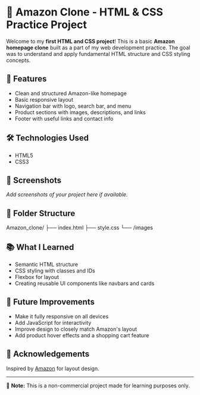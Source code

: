 # 🛒 Amazon Clone - HTML & CSS Practice Project

Welcome to my **first HTML and CSS project**! This is a basic **Amazon homepage clone** built as a part of my web development practice. The goal was to understand and apply fundamental HTML structure and CSS styling concepts.

## 🚀 Features
- Clean and structured Amazon-like homepage
- Basic responsive layout
- Navigation bar with logo, search bar, and menu
- Product sections with images, descriptions, and links
- Footer with useful links and contact info

## 🛠️ Technologies Used
- HTML5
- CSS3

## 📸 Screenshots
*Add screenshots of your project here if available.*

## 📁 Folder Structure
Amazon_clone/
├── index.html
├── style.css
└── /images

## 📚 What I Learned
- Semantic HTML structure
- CSS styling with classes and IDs
- Flexbox for layout
- Creating reusable UI components like navbars and cards

## 🔧 Future Improvements
- Make it fully responsive on all devices
- Add JavaScript for interactivity
- Improve design to closely match Amazon's layout
- Add product hover effects and a shopping cart feature

## 🙌 Acknowledgements
Inspired by [Amazon](https://www.amazon.com) for layout design.

---

📌 **Note:** This is a non-commercial project made for learning purposes only.
